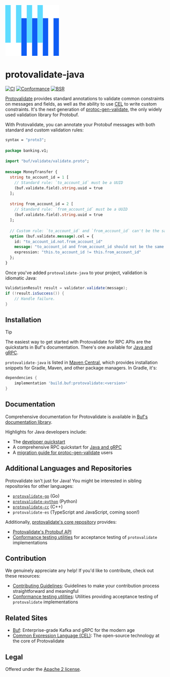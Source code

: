 [![The Buf logo](.github/buf-logo.svg)][buf] 

# protovalidate-java

[![CI](https://github.com/bufbuild/protovalidate-java/actions/workflows/ci.yaml/badge.svg)](https://github.com/bufbuild/protovalidate-java/actions/workflows/ci.yaml)
[![Conformance](https://github.com/bufbuild/protovalidate-java/actions/workflows/conformance.yaml/badge.svg)](https://github.com/bufbuild/protovalidate-java/actions/workflows/conformance.yaml)
[![BSR](https://img.shields.io/badge/BSR-Module-0C65EC)][buf-mod]

[Protovalidate][protovalidate] provides standard annotations to validate common constraints on messages and fields, as well as the ability to use [CEL][cel] to write custom constraints. It's the next generation of [protoc-gen-validate][protoc-gen-validate], the only widely used validation library for Protobuf.

With Protovalidate, you can annotate your Protobuf messages with both standard and custom validation rules:

```protobuf
syntax = "proto3";

package banking.v1;

import "buf/validate/validate.proto";

message MoneyTransfer {
  string to_account_id = 1 [
    // Standard rule: `to_account_id` must be a UUID
    (buf.validate.field).string.uuid = true
  ];

  string from_account_id = 2 [
    // Standard rule: `from_account_id` must be a UUID
    (buf.validate.field).string.uuid = true
  ];

  // Custom rule: `to_account_id` and `from_account_id` can't be the same.
  option (buf.validate.message).cel = {
    id: "to_account_id.not.from_account_id"
    message: "to_account_id and from_account_id should not be the same value"
    expression: "this.to_account_id != this.from_account_id"
  };
}
```

Once you've added `protovalidate-java` to your project, validation is idiomatic Java:

```java
ValidationResult result = validator.validate(message);
if (!result.isSuccess()) {
    // Handle failure.
}
```

## Installation

> [!TIP]
> The easiest way to get started with Protovalidate for RPC APIs are the quickstarts in Buf's documentation. There's one available for [Java and gRPC][grpc-java].

`protovalidate-java` is listed in [Maven Central][maven], which provides installation snippets for Gradle, Maven, and other package managers. In Gradle, it's:

```gradle
dependencies {
    implementation 'build.buf:protovalidate:<version>'
}
```

## Documentation

Comprehensive documentation for Protovalidate is available in [Buf's documentation library][protovalidate].

Highlights for Java developers include:

* The [developer quickstart][quickstart]
* A comprehensive RPC quickstart for [Java and gRPC][grpc-java]
* A [migration guide for protoc-gen-validate][migration-guide] users

## Additional Languages and Repositories

Protovalidate isn't just for Java! You might be interested in sibling repositories for other languages:

- [`protovalidate-go`][pv-go] (Go)
- [`protovalidate-python`][pv-python] (Python)
- [`protovalidate-cc`][pv-cc] (C++)
- `protovalidate-es` (TypeScript and JavaScript, coming soon!)

Additionally, [protovalidate's core repository](https://github.com/bufbuild/protovalidate) provides:

- [Protovalidate's Protobuf API][validate-proto]
- [Conformance testing utilities][conformance] for acceptance testing of `protovalidate` implementations


## Contribution

We genuinely appreciate any help! If you'd like to contribute, check out these resources:

- [Contributing Guidelines][contributing]: Guidelines to make your contribution process straightforward and meaningful
- [Conformance testing utilities](https://github.com/bufbuild/protovalidate/tree/main/docs/conformance.md): Utilities providing acceptance testing of `protovalidate` implementations

## Related Sites

- [Buf][buf]: Enterprise-grade Kafka and gRPC for the modern age
- [Common Expression Language (CEL)][cel]: The open-source technology at the core of Protovalidate

## Legal

Offered under the [Apache 2 license][license].

[buf]: https://buf.build
[cel]: https://cel.dev

[pv-go]: https://github.com/bufbuild/protovalidate-go
[pv-java]: https://github.com/bufbuild/protovalidate-java
[pv-python]: https://github.com/bufbuild/protovalidate-python
[pv-cc]: https://github.com/bufbuild/protovalidate-cc

[license]: LICENSE
[contributing]: .github/CONTRIBUTING.md
[buf-mod]: https://buf.build/bufbuild/protovalidate

[protoc-gen-validate]: https://github.com/bufbuild/protoc-gen-validate

[protovalidate]: https://buf.build/docs/protovalidate
[quickstart]: https://buf.build/docs/protovalidate/quickstart/
[connect-go]: https://buf.build/docs/protovalidate/quickstart/connect-go/
[grpc-go]: https://buf.build/docs/protovalidate/quickstart/grpc-go/
[grpc-java]: https://buf.build/docs/protovalidate/quickstart/grpc-java/
[grpc-python]: https://buf.build/docs/protovalidate/quickstart/grpc-python/
[migration-guide]: https://buf.build/docs/migration-guides/migrate-from-protoc-gen-validate/

[maven]: https://central.sonatype.com/artifact/build.buf/protovalidate/overview
[pkg-go]: https://pkg.go.dev/github.com/bufbuild/protovalidate-go

[validate-proto]: https://buf.build/bufbuild/protovalidate/docs/main:buf.validate
[conformance]: https://github.com/bufbuild/protovalidate/blob/main/docs/conformance.md
[examples]: https://github.com/bufbuild/protovalidate/tree/main/examples
[migrate]: https://buf.build/docs/migration-guides/migrate-from-protoc-gen-validate/
